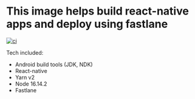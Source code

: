 # This image helps build react-native apps and deploy using fastlane

[![ci](https://github.com/vviikk/docker-fastlane-node/actions/workflows/main.yml/badge.svg)](https://github.com/vviikk/docker-fastlane-node/actions/workflows/main.yml)

Tech included:

- Android build tools (JDK, NDK)
- React-native
- Yarn v2
- Node 16.14.2
- Fastlane
